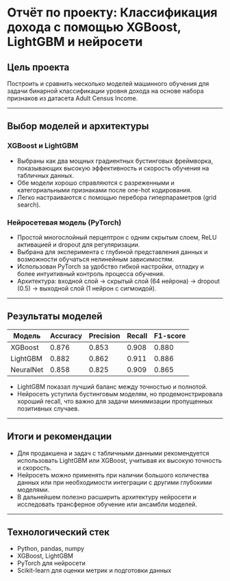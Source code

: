 # Отчёт по проекту: Классификация дохода с помощью XGBoost, LightGBM и нейросети

## Цель проекта  
Построить и сравнить несколько моделей машинного обучения для задачи бинарной классификации уровня дохода на основе набора признаков из датасета Adult Census Income.

---

## Выбор моделей и архитектуры

### XGBoost и LightGBM  
- Выбраны как два мощных градиентных бустинговых фреймворка, показывающих высокую эффективность и скорость обучения на табличных данных.  
- Обе модели хорошо справляются с разреженными и категориальными признаками после one-hot кодирования.  
- Легко настраиваются с помощью перебора гиперпараметров (grid search).

### Нейросетевая модель (PyTorch)  
- Простой многослойный перцептрон с одним скрытым слоем, ReLU активацией и dropout для регуляризации.  
- Выбрана для эксперимента с глубиной представления данных и возможности обучаться нелинейным зависимостям.  
- Использован PyTorch за удобство гибкой настройки, отладку и более интуитивный контроль процесса обучения.  
- Архитектура: входной слой → скрытый слой (64 нейрона) → dropout (0.5) → выходной слой (1 нейрон с сигмоидой).

---

## Результаты моделей

| Модель    | Accuracy | Precision | Recall  | F1-score |
|-----------|----------|-----------|---------|----------|
| XGBoost   | 0.876    | 0.853     | 0.908   | 0.880    |
| LightGBM  | 0.882    | 0.862     | 0.911   | 0.886    |
| NeuralNet | 0.858    | 0.825     | 0.909   | 0.865    |

- LightGBM показал лучший баланс между точностью и полнотой.  
- Нейросеть уступила бустинговым моделям, но продемонстрировала хороший recall, что важно для задачи минимизации пропущенных позитивных случаев.

---

## Итоги и рекомендации  
- Для продакшена и задач с табличными данными рекомендуется использовать LightGBM или XGBoost, учитывая их высокую точность и скорость.  
- Нейросеть можно применять при наличии большого количества данных или при необходимости интеграции с другими глубокими моделями.  
- В дальнейшем полезно расширить архитектуру нейросети и исследовать трансферное обучение или ансамбли моделей.

---

## Технологический стек  
- Python, pandas, numpy  
- XGBoost, LightGBM  
- PyTorch для нейросети  
- Scikit-learn для оценки метрик и подготовки данных


